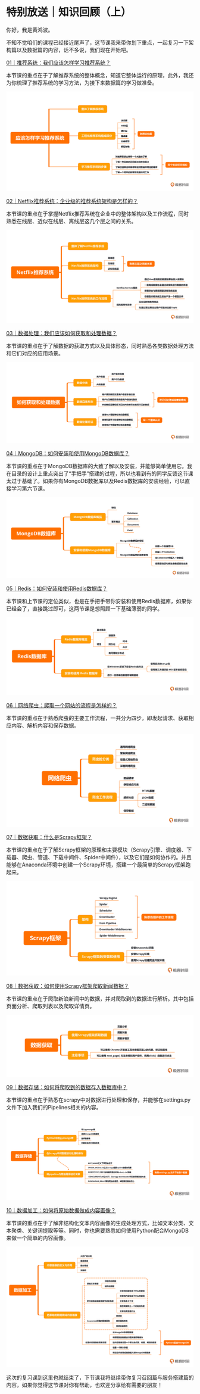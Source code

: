 # 特别放送｜知识回顾（上）
你好，我是黄鸿波。

不知不觉咱们的课程已经接近尾声了，这节课我来带你划下重点，一起复习一下架构篇以及数据篇的内容，话不多说，我们现在开始吧。

[01｜推荐系统：我们应该怎样学习推荐系统？](https://time.geekbang.org/column/article/647453)

本节课的重点在于了解推荐系统的整体概念，知道它整体运行的原理，此外，我还为你梳理了推荐系统的学习方法，为接下来数据篇的学习做准备。

![](images/670224/a288b69eaf9518f9453b41df9a026fe8.jpg)

[02｜Netflix推荐系统：企业级的推荐系统架构是怎样的？](https://time.geekbang.org/column/article/647865)

本节课的重点在于掌握Netflix推荐系统在企业中的整体架构以及工作流程，同时熟悉在线层、近似在线层、离线层这几个层之间的关系。

![](images/670224/5d1bab2fc92352a9387f88f06d7e7b40.jpg)

[03｜数据处理：我们应该如何获取和处理数据？](https://time.geekbang.org/column/article/648143)

本节课的重点在于了解数据的获取方式以及具体形态，同时熟悉各类数据处理方法和它们对应的应用场景。

![](images/670224/009098fdd2f92e7c726d6193bc7fd93d.jpg)

[04｜MongoDB：如何安装和使用MongoDB数据库？](https://time.geekbang.org/column/article/648830)

本节课的重点在于MongoDB数据库的大致了解以及安装，并能够简单使用它。我在目录的设计上重点突出了“手把手”搭建的过程，所以也看到有的同学反馈这节课太过于基础了。如果你有MongoDB数据库以及Redis数据库的安装经验，可以直接学习第六节课。

![](images/670224/a9e481b46ef6bf6227yy20da30fcd4e5.jpg)

[05｜Redis：如何安装和使用Redis数据库？](https://time.geekbang.org/column/article/649902)

本节课和上节课的定位类似，也是在手把手带你安装和使用Redis数据库，如果你已经会了，直接跳过即可，这两节课是想照顾一下基础薄弱的同学。

![](images/670224/a7828fe586f792cb83250c35088ca7ba.jpg)

[06｜网络爬虫：爬取一个网站的流程是怎样的？](https://time.geekbang.org/column/article/650545)

本节课的重点在于熟悉爬虫的主要工作流程，一共分为四步，即发起请求、获取相应内容、解析内容和保存数据。

![](images/670224/c5bd26a5cyyfc2b18be8b448dfde981c.jpg)

[07｜数据获取：什么是Scrapy框架？](https://time.geekbang.org/column/article/651624)

本节课的重点在于了解Scrapy框架的原理和主要模块（Scrapy引擎、调度器、下载器、爬虫、管道、下载中间件、Spider中间件），以及它们是如何协作的。并且能够在Anaconda环境中创建一个Scrapy环境，搭建一个最简单的Scrapy框架跑起来。

![](images/670224/9aa58c9f6218e5aec088ab4cd13bb926.jpg)

[08｜数据获取：如何使用Scrapy框架爬取新闻数据？](https://time.geekbang.org/column/article/652864)

本节课的重点在于爬取新浪新闻中的数据，并对爬取到的数据进行解析。其中包括页面分析、爬取列表以及爬取详情页。

![](images/670224/df180bb340e3b0436d69ce7ea75785a2.jpg)

[09｜数据存储：如何将爬取到的数据存入数据库中？](https://time.geekbang.org/column/article/653611)

本节课的重点在于熟悉在scrapy中对数据进行处理和保存，并能够在settings.py文件下加入我们的Pipelines相关的内容。

![](images/670224/b3870100284d7afdea50ca185608531b.jpg)

[10｜数据加工：如何将原始数据做成内容画像？](https://time.geekbang.org/column/article/655495)

本节课的重点在于了解非结构化文本内容画像的生成处理方式，比如文本分类、文本聚类、关键词提取等等。同时，你也需要熟悉如何使用Python配合MongoDB来做一个简单的内容画像。

![](images/670224/a153b47e67a448f7488102beb5b62000.jpg)

这次的复习课到这里也就结束了，下节课我将继续带你复习召回篇与服务搭建篇的内容，如果你觉得这节课对你有帮助，也欢迎分享给有需要的朋友！